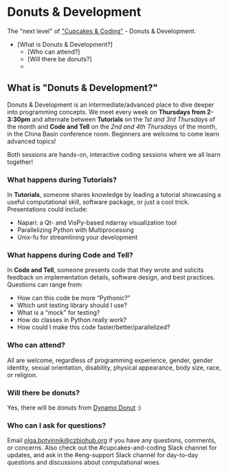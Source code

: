# Donuts & Development

The "next level" of ["Cupcakes & Coding"](https://github.com/czbiohub/cupcakes/) - Donuts & Development.

* [What is Donuts & Development?]
  * [Who can attend?]
  * [Will there be donuts?]
  *


## What is "Donuts & Development?"

Donuts & Development is an intermediate/advanced place to dive deeper into programming concepts. We meet every week on **Thursdays from 2-3:30pm** and alternate between **Tutorials** on the _1st and 3rd Thursdays_ of the month and **Code and Tell** on the _2nd and 4th Thursdays_ of the month, in the China Basin conference room. Beginners are welcome to come learn advanced topics!

Both sessions are hands-on, interactive coding sessions where we all learn together!

### What happens during Tutorials?

In **Tutorials**, someone shares knowledge by leading a tutorial showcasing a useful computational skill, software package, or just a cool trick. Presentations could include:

*   Napari: a Qt- and VisPy-based ndarray visualization tool
*   Parallelizing Python with Multiprocessing
*   Unix-fu for streamlining your development

### What happens during Code and Tell?

In **Code and Tell**, someone presents code that they wrote and solicits feedback on implementation details, software design, and best practices. Questions can range from:

*   How can this code be more “Pythonic?”
*   Which unit testing library should I use?
*   What is a “mock” for testing?
*   How do classes in Python really work?
*   How could I make this code faster/better/parallelized?


### Who can attend?

All are welcome, regardless of programming experience, gender, gender identity, sexual orientation, disability, physical appearance, body size, race, or religion.

### Will there be donuts?

Yes, there will be donuts from [Dynamo Donut](https://dynamodonut.com) :)

### Who can I ask for questions?

Email olga.botvinnik@czbiohub.org if you have any questions, comments, or concerns. Also check out the #cupcakes-and-coding Slack channel for updates, and ask in the #eng-support Slack channel for day-to-day questions and discussions about computational woes.
